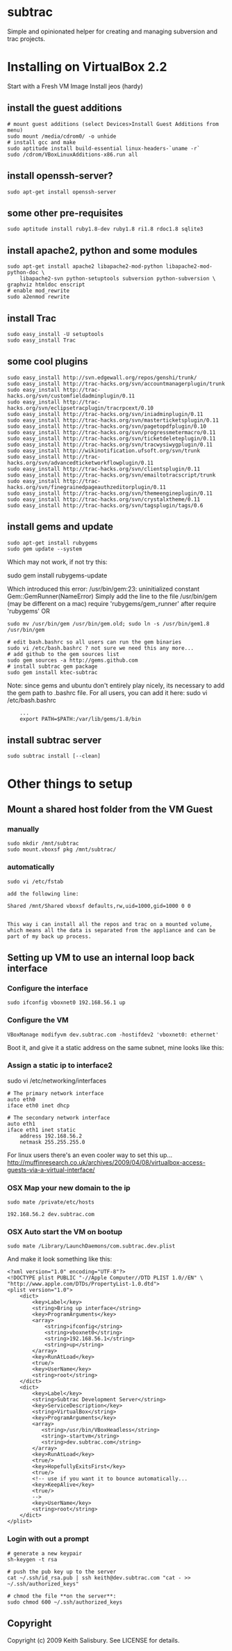 # subtrac

Simple and opinionated helper for creating and managing subversion and trac projects.

# Installing on VirtualBox 2.2

Start with a Fresh VM Image 
Install jeos (hardy)

## install the guest additions 
	# mount guest additions (select Devices>Install Guest Additions from menu) 
	sudo mount /media/cdrom0/ -o unhide
	# install gcc and make
	sudo aptitude install build-essential linux-headers-`uname -r`
	sudo /cdrom/VBoxLinuxAdditions-x86.run all

## install openssh-server?
	sudo apt-get install openssh-server

## some other pre-requisites
	sudo aptitude install ruby1.8-dev ruby1.8 ri1.8 rdoc1.8 sqlite3

## install apache2, python and some modules
	sudo apt-get install apache2 libapache2-mod-python libapache2-mod-python-doc \
		libapache2-svn python-setuptools subversion python-subversion \
    graphviz htmldoc enscript
	# enable mod_rewrite
	sudo a2enmod rewrite

## install Trac
	sudo easy_install -U setuptools
	sudo easy_install Trac

## some cool plugins
	sudo easy_install http://svn.edgewall.org/repos/genshi/trunk/
	sudo easy_install http://trac-hacks.org/svn/accountmanagerplugin/trunk  
	sudo easy_install http://trac-hacks.org/svn/customfieldadminplugin/0.11
	sudo easy_install http://trac-hacks.org/svn/eclipsetracplugin/tracrpcext/0.10
	sudo easy_install http://trac-hacks.org/svn/iniadminplugin/0.11
	sudo easy_install http://trac-hacks.org/svn/masterticketsplugin/0.11
	sudo easy_install http://trac-hacks.org/svn/pagetopdfplugin/0.10
	sudo easy_install http://trac-hacks.org/svn/progressmetermacro/0.11
	sudo easy_install http://trac-hacks.org/svn/ticketdeleteplugin/0.11
	sudo easy_install http://trac-hacks.org/svn/tracwysiwygplugin/0.11
	sudo easy_install http://wikinotification.ufsoft.org/svn/trunk
	sudo easy_install http://trac-hacks.org/svn/advancedticketworkflowplugin/0.11
	sudo easy_install http://trac-hacks.org/svn/clientsplugin/0.11
	sudo easy_install http://trac-hacks.org/svn/emailtotracscript/trunk
	sudo easy_install http://trac-hacks.org/svn/finegrainedpageauthzeditorplugin/0.11
	sudo easy_install http://trac-hacks.org/svn/themeengineplugin/0.11 
	sudo easy_install http://trac-hacks.org/svn/crystalxtheme/0.11
	sudo easy_install http://trac-hacks.org/svn/tagsplugin/tags/0.6

## install gems and update
	sudo apt-get install rubygems
	sudo gem update --system

Which may not work, if not try this:

 sudo gem install rubygems-update

Which introduced this error:
	/usr/bin/gem:23: uninitialized constant Gem::GemRunner(NameError)
Simply add the line to the file /usr/bin/gem (may be different on a mac)
	require 'rubygems/gem_runner'
after
	require 'rubygems'
OR

	sudo mv /usr/bin/gem /usr/bin/gem.old; sudo ln -s /usr/bin/gem1.8 /usr/bin/gem

	# edit bash.bashrc so all users can run the gem binaries
	sudo vi /etc/bash.bashrc ? not sure we need this any more...
	# add github to the gem sources list
	sudo gem sources -a http://gems.github.com
	# install subtrac gem package
	sudo gem install ktec-subtrac
	
Note: since gems and ubuntu don't entirely play nicely, its necessary to add the gem path to .bashrc file.
	For all users, you can add it here:
		sudo vi /etc/bash.bashrc

		...
		export PATH=$PATH:/var/lib/gems/1.8/bin
	

## install subtrac server
	sudo subtrac install [--clean]


# Other things to setup

## Mount a shared host folder from the VM Guest

### manually
	sudo mkdir /mnt/subtrac
	sudo mount.vboxsf pkg /mnt/subtrac/
	
### automatically
	sudo vi /etc/fstab
	
	add the following line:
	
	Shared /mnt/Shared vboxsf defaults,rw,uid=1000,gid=1000 0 0
	
	
	This way i can install all the repos and trac on a mounted volume, which means all the data is separated from the appliance and can be part of my back up process.

## Setting up VM to use an internal loop back interface

### Configure the interface

	sudo ifconfig vboxnet0 192.168.56.1 up

### Configure the VM

	VBoxManage modifyvm dev.subtrac.com -hostifdev2 'vboxnet0: ethernet'

Boot it, and give it a static address on the same subnet, mine looks like this:

### Assign a static ip to interface2

sudo vi /etc/networking/interfaces

	# The primary network interface
	auto eth0
	iface eth0 inet dhcp

	# The secondary network interface
	auto eth1
	iface eth1 inet static
		address 192.168.56.2
		netmask 255.255.255.0

For linux users there's an even cooler way to set this up...
http://muffinresearch.co.uk/archives/2009/04/08/virtualbox-access-guests-via-a-virtual-interface/

### OSX Map your new domain to the ip

	sudo mate /private/etc/hosts 

	192.168.56.2 dev.subtrac.com

### OSX Auto start the VM on bootup

	sudo mate /Library/LaunchDaemons/com.subtrac.dev.plist

And make it look something like this:

	<?xml version="1.0" encoding="UTF-8"?>
	<!DOCTYPE plist PUBLIC "-//Apple Computer//DTD PLIST 1.0//EN" \
	"http://www.apple.com/DTDs/PropertyList-1.0.dtd">
	<plist version="1.0">
		<dict>
			<key>Label</key>
			<string>Bring up interface</string>
			<key>ProgramArguments</key>
			<array>
				<string>ifconfig</string>
				<string>vboxnet0</string>
				<string>192.168.56.1</string>
				<string>up</string>
			</array>
			<key>RunAtLoad</key>
			<true/>
			<key>UserName</key>
			<string>root</string>
		</dict>
	    <dict>
	    	<key>Label</key>
	    	<string>Subtrac Development Server</string>
	        <key>ServiceDescription</key>
	        <string>VirtualBox</string>
	        <key>ProgramArguments</key>
	        <array>
	           <string>/usr/bin/VBoxHeadless</string>
	           <string>-startvm</string>
	           <string>dev.subtrac.com</string>
	        </array>
	        <key>RunAtLoad</key>
	        <true/>
	        <key>HopefullyExitsFirst</key>
	        <true/>
	        <!-- use if you want it to bounce automatically...
	        <key>KeepAlive</key>
	        <true/>
	        -->
	        <key>UserName</key>
	        <string>root</string>
	    </dict>
	</plist>

### Login with out a prompt

	# generate a new keypair
	sh-keygen -t rsa

	# push the pub key up to the server
	cat ~/.ssh/id_rsa.pub | ssh keith@dev.subtrac.com "cat - >> ~/.ssh/authorized_keys"

	# chmod the file **on the server**:
	sudo chmod 600 ~/.ssh/authorized_keys


## Copyright

Copyright (c) 2009 Keith Salisbury. See LICENSE for details.
